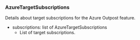 ### AzureTargetSubscriptions
Details about target subscriptions for the Azure Outpost feature.

- subscriptions: list of AzureTargetSubscriptions
  - List of target subscriptions.
